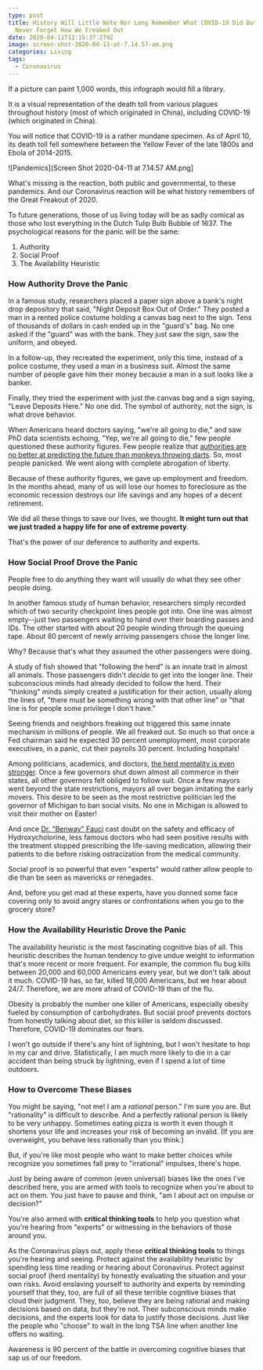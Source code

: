 ```yaml
---
type: post
title: History Will Little Note Nor Long Remember What COVID-19 Did But Will
  Never Forget How We Freaked Out
date: 2020-04-11T12:15:37.279Z
image: screen-shot-2020-04-11-at-7.14.57-am.png
categories: Living
tags:
  - Coronavirus
---
```

If a picture can paint 1,000 words, this infograph would fill a library.

It is a visual representation of the death toll from various plagues throughout history (most of which originated in China), including COVID-19 (which originated in China). 

You will notice that COVID-19 is a rather mundane specimen. As of April 10, its death toll fell somewhere between the Yellow Fever of the late 1800s and Ebola of 2014-2015. 

![Pandemics](Screen Shot 2020-04-11 at 7.14.57 AM.png]

What's missing is the reaction, both public and governmental, to these pandemics. And our Coronavirus reaction will be what history remembers of the Great Freakout of 2020. 

To future generations, those of us living today will be as sadly comical as those who lost everything in the Dutch Tulip Bulb Bubble of 1637. The psychological reasons for the panic will be the same:

1. Authority
2. Social Proof
3. The Availability Heuristic

### How Authority Drove the Panic

In a famous study, researchers placed a paper sign above a bank's night drop depository that said, "Night Deposit Box Out of Order." They posted a man in a rented police costume holding a canvas bag next to the sign. Tens of thousands of dollars in cash ended up in the "guard's" bag. No one asked if the "guard" was with the bank. They just saw the sign, saw the uniform, and obeyed. 

In a follow-up, they recreated the experiment, only this time, instead of a police costume, they used a man in a business suit. Almost the same number of people gave him their money because a man in a suit looks like a banker. 

Finally, they tried the experiment with just the canvas bag and a sign saying, "Leave Deposits Here." No one did. The symbol of authority, not the sign, is what drove behavior. 

When Americans heard doctors saying, "we're all going to die," and saw PhD data scientists echoing, "Yep, we're all going to die," few people questioned these authority figures. Few people realize that [authorities are no better at predicting the future than monkeys throwing darts](https://www.hennessysview.com/posts/2018/how-experts-make-life-worse/). So, most people panicked. We went along with complete abrogation of liberty. 

Because of these authority figures, we gave up employment and freedom. In the months ahead, many of us will lose our homes to foreclosure as the economic recession destroys our life savings and any hopes of a decent retirement. 

We did all these things to save our lives, we thought. **It might turn out that we just traded a happy life for one of extreme poverty**. 

That's the power of our deference to authority and experts. 

### How Social Proof Drove the Panic

People free to do anything they want will usually do what they see other people   doing. 

In another famous study of human behavior, researchers simply recorded which of two security checkpoint lines people got into. One line was almost empty--just two passengers waiting to hand over their boarding passes and IDs. The other started with about 20 people winding through the queuing tape. About 80 percent of newly arriving passengers chose the longer line. 

Why? Because that's what they assumed the other passengers were doing. 

A study of fish showed that "following the herd" is an innate trait in almost all animals. Those passengers didn't *decide* to get into the longer line. Their subconscious minds had already decided to follow the herd. Their "thinking" minds simply created a justification for their action, usually along the lines of, "there must be something wrong with that other line" or "that line is for people some privilege I don't have."

Seeing friends and neighbors freaking out triggered this same innate mechanism in millions of people. We all freaked out. So much so that once a Fed chairman said he expected 30 percent unemployment, most corporate executives, in a panic, cut their payrolls 30 percent. Including hospitals!

Among politicians, academics, and doctors, [the herd mentality is even stronger](https://www.hennessysview.com/coronavirus-exposes-medicines-herd-mentality/). Once a few governors shut down almost all commerce in their states, all other governors felt obliged to follow suit. Once a few mayors went beyond the state restrictions, mayors all over began imitating the early movers. This desire to be seen as the most restrictive politician led the governor of Michigan to ban social visits. No one in Michigan is allowed to visit their mother on Easter! 

And once [Dr. "Benway" Fauci](https://www.hennessysview.com/doctor-benway-doctor-fauci/) cast doubt on the safety and efficacy of Hydroxycholorine, less famous doctors who had seen positive results with the treatment stopped prescribing the life-saving medication, allowing their patients to die before risking ostracization from the medical community. 

Social proof is so powerful that even "experts" would rather allow people to die than be seen as mavericks or renegades. 

And, before you get mad at these experts, have you donned some face covering only to avoid angry stares or confrontations when you go to the grocery store?

### How the Availability Heuristic Drove the Panic

The availability heuristic is the most fascinating cognitive bias of all. This heuristic describes the human tendency to give undue weight to information that's more recent or more frequent. For example, the common flu bug kills between 20,000 and 60,000 Americans every year, but we don't talk about it much. COVID-19 has, so far, killed 18,000 Americans, but we hear about 24/7. Therefore, we are more afraid of COVID-19 than of the flu. 

Obesity is probably the number one killer of Americans, especially obesity fueled by consumption of carbohydrates. But social proof prevents doctors from honestly talking about diet, so this killer is seldom discussed. Therefore, COVID-19 dominates our fears. 

I won't go outside if there's any hint of lightning, but I won't hesitate to hop in my car and drive. Statistically, I am much more likely to die in a car accident than being struck by lightning, even if I spend a lot of time outdoors. 

### How to Overcome These Biases

You might be saying, "not me! I am a *rational* person." I'm sure you are. But "rationality" is difficult to describe. And a perfectly rational person is likely to be very unhappy. Sometimes eating pizza is worth it even though it shortens your life and increases your risk of becoming an invalid. (If you are overweight, you behave less rationally than you think.)

But, if you're like most people who want to make better choices while recognize you sometimes fall prey to "irrational" impulses, there's hope. 

Just by being aware of common (even universal) biases like the ones I've described here, you are armed with tools to recognize when you're about to act on them. You just have to pause and think, "am I about act on impulse or decision?"

You're also armed with **critical thinking tools** to help you question what you're hearing from "experts" or witnessing in the behaviors of those around you. 

As the Coronavirus plays out, apply these **critical thinking tools** to things you're hearing and seeing. Protect against the availability heuristic by spending less time reading or hearing about Coronavirus. Protect against social proof (herd mentality) by honestly evaluating the situation and your own risks. Avoid enslaving yourself to authority and experts by reminding yourself that they, too, are full of all these terrible cognitive biases that cloud their judgment. They, too, believe they are being rational and making decisions based on data, but they're not. Their subconscious minds make decisions, and the experts look for data to justify those decisions. Just like the people who "choose" to wait in the long TSA line when another line offers no waiting. 

Awareness is 90 percent of the battle in overcoming cognitive biases that sap us of our freedom. 
